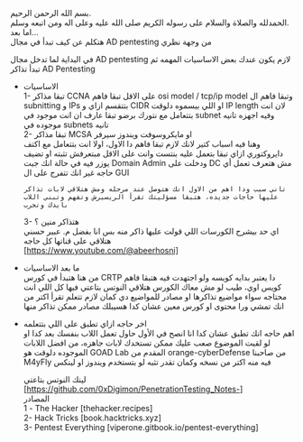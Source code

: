 بسم الله الرحمن الرحيم.<br>
الحمدلله والصلاة والسلام على رسوله الكريم صلى الله عليه وعلى اله ومن اتبعه وسلم.<br>
اما بعد... <br>
هتكلم عن كيف تبدأ في مجال AD pentesting من وجهة نظري <br>

في البداية لما تدخل مجال AD pentesting لازم يكون عندك بعض الاساسيات المهمه ثم تبدأ تذاكر AD Pentesting <br>

- الاساسيات <br>
   1- تبقا مذاكر CCNA على الاقل تبقا فاهم osi model / tcp/ip model وتبقا فاهم ال subnitting و IPs بتتقسم ازاي و CIDR او اللي بيسموه دلوقت IP length لان انت بتتعامل مع نتورك برضو تبقا عارف ان انت موجود في subnet وفيه اجهزه تانيه موجوده في subnets تانيه<br>
   2- تبقا مذاكر MCSA او مايكروسوفت ويندوز سيرفر<br> 
      وهنا فيه اسباب كتير لانك لازم تبقا فاهم دا الاول، اولا انت بتتعامل مع اكتف دايروكتوري ازاي تبقا بتعمل عليه بنتست وانت على الاقل مبتعرفش تثبته او تضيف يوزر فيه في حالة انك جبت Domain Admin ودخلت على DC مش هتعرف تعمل أي حاجه غير انك تتفرج على ال GUI <br>
      
      تاني سبب ودا اهم من الاول انك هتوصل عند مرحله ومش هتلاقي لابات تذاكر عليها حاجات جديده، هتبقا مسؤليتك تقرأ الريسيرش وتفهم وتبني اللاب بايدك وتجرب 
   3- هتذاكر منين ؟<br> 
      اي حد بيشرح الكورسات اللي قولت عليها ذاكر منه بس انا بفضل م. عبير حسني هتلاقي على قناتها كل حاجه <br>
      [https://www.youtube.com/@abeerhosni]<br>

- ما بعد الاساسيات<br> 
   من هنا هتبدأ في كورس CRTP دا يعتبر بدايه كويسه ولو اجتهدت فيه هتبقا فاهم كويس اوي، طيب لو مش معاك الكورس هتلاقي النوتس بتاعتي فيها كل اللي انت محتاجه سواء مواضيع تذاكرها او مصادر للمواضيع دي
   كمان لازم تتعلم تقرأ اكتر من انك تمشي ورا محتوى او كورس معين عشان كدا هسيبلك مصادر ممكن تذاكر منها <br>
- اخر حاجه ازاي تطبق على اللي بتتعلمه<br>
    اهم حاجه انك تطبق عشان كدا انا انصح في الأول حاول تعمل اللاب بنفسك بعد كدا او لو لقيت الموضوع صعب عليك ممكن تستخدك لابات جاهزه، من افضل اللابات الموجوده دلوقت هو GOAD Lab المقدم من orange-cyberDefense من صاحبنا M4yFly فيه منه اكتر من نسخه وكمان تقدر تثبه لو بتستخدم ويندوز او لينكس 

   لينك النوتس بتاعتي [https://github.com/0xDigimon/PenetrationTesting_Notes-]<br>
   المصادر<br> 
   1 - The Hacker [thehacker.recipes]<br>
   2- Hack Tricks [book.hacktricks.xyz]<br>
   3- Pentest Everything [viperone.gitbook.io/pentest-everything]<br>

